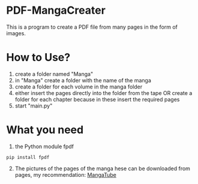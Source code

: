 # PDF-MangaCreater
This is a program to create a PDF file from many pages in the form of images.


# How to Use?
1. create a folder named "Manga"
2. in "Manga" create a folder with the name of the manga
3. create a folder for each volume in the manga folder
4. either insert the pages directly into the folder from the tape OR create a folder for each chapter because in these insert the required pages
5. start "main.py"

# What you need
1. the Python module fpdf
  ```
  pip install fpdf
  ```
2. The pictures of the pages of the manga hese can be downloaded from pages, my recommendation: [MangaTube](https://manga-tube.me)
